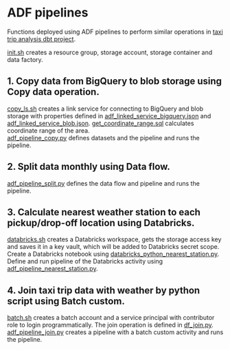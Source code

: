 # ADF pipelines
Functions deployed using ADF pipelines to perform similar operations in 
[taxi trip analysis dbt project](https://github.com/686290ED/taxi_trip/tree/main).

[init.sh](https://github.com/686290ED/adf_pipeline_taxi_trip/blob/main/bash%20scripts/init.sh) creates a resource group,
 storage account, storage container and data factory. 
## 1. Copy data from BigQuery to blob storage using Copy data operation.
[copy_ls.sh](https://github.com/686290ED/adf_pipeline_taxi_trip/blob/main/bash%20scripts/copy_ls.sh) creates a link service for connecting to BigQuery
and blob storage with properties defined in [adf_linked_service_bigquery.json](https://github.com/686290ED/adf_pipeline_taxi_trip/blob/main/copy%20data/adf_linked_service_bigquery.json)
and [adf_linked_service_blob.json](https://github.com/686290ED/adf_pipeline_taxi_trip/blob/main/copy%20data/adf_linked_service_blob.json).
[get_coordinate_range.sql](https://github.com/686290ED/adf_pipeline_taxi_trip/blob/main/copy%20data/get_coordinate_range.sql) calculates coordinate range of the area.  
[adf_pipeline_copy.py](https://github.com/686290ED/adf_pipeline_taxi_trip/blob/main/copy%20data/adf_pipeline_copy.py) defines datasets 
and the pipeline and runs the pipeline.

## 2. Split data monthly using Data flow.
[adf_pipeline_split.py](https://github.com/686290ED/adf_pipeline_taxi_trip/blob/main/split%20data/adf_pipeline_split.py) defines the data flow and pipeline and runs the pipeline.

## 3. Calculate nearest weather station to each pickup/drop-off location using Databricks.
[databricks.sh](https://github.com/686290ED/adf_pipeline_taxi_trip/blob/main/bash%20scripts/databricks.sh) creates a Databricks workspace, 
gets the storage access key and saves it in a key vault, which will be added to Databricks secret scope.
Create a Databricks notebook using [databricks_python_nearest_station.py](https://github.com/686290ED/adf_pipeline_taxi_trip/blob/main/coordinate_nearest_station/databricks_python_nearest_station.py). 
Define and run pipeline of the Databricks activity using [adf_pipeline_nearest_station.py](https://github.com/686290ED/adf_pipeline_taxi_trip/blob/main/coordinate_nearest_station/adf_pipeline_nearest_station.py).

## 4. Join taxi trip data with weather by python script using Batch custom.
[batch.sh](https://github.com/686290ED/adf_pipeline_taxi_trip/blob/main/bash%20scripts/batch.sh) creates a batch account and a service principal with contributor role to login programmatically.
The join operation is defined in [df_join.py](https://github.com/686290ED/adf_pipeline_taxi_trip/blob/main/join%20data/df_join.py).
[adf_pipeline_join.py](https://github.com/686290ED/adf_pipeline_taxi_trip/blob/main/join%20data/adf_pipeline_join.py) creates a pipeline with a batch custom activity and runs the pipeline.